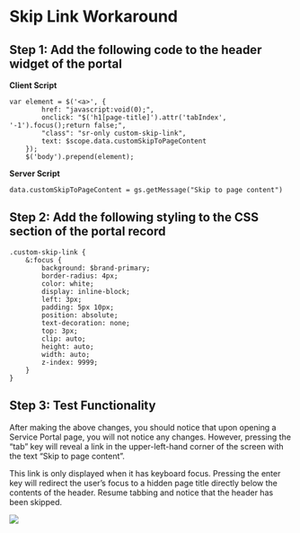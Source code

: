 # Skip Link Workaround
## Step 1: Add the following code to the header widget of the portal
**Client Script**
```
var element = $('<a>', {
		href: "javascript:void(0);",
		onclick: "$('h1[page-title]').attr('tabIndex', '-1').focus();return false;",
		"class": "sr-only custom-skip-link",
		text: $scope.data.customSkipToPageContent
	});
	$('body').prepend(element);
```

**Server Script**
```
data.customSkipToPageContent = gs.getMessage("Skip to page content")
```

## Step 2: Add the following styling to the CSS section of the portal record
```
.custom-skip-link {
    &:focus {
        background: $brand-primary;
        border-radius: 4px;
        color: white;
        display: inline-block;
        left: 3px;
        padding: 5px 10px;
        position: absolute;
        text-decoration: none;
        top: 3px;
        clip: auto;
        height: auto;
        width: auto;
        z-index: 9999;
    }
}
```


## Step 3: Test Functionality
After making the above changes, you should notice that upon opening a Service Portal page, you will not notice any changes. However, pressing the “tab” key will reveal a link in the upper-left-hand corner of the screen with the text “Skip to page content”. 

This link is only displayed when it has keyboard focus. Pressing the enter key will redirect the user’s focus to a hidden page title directly below the contents of the header. Resume tabbing and notice that the header has been skipped.

![](Skip%20Link%20Workaround/F5A58EA3-85A8-4314-89A3-641C72E3A070.png)

